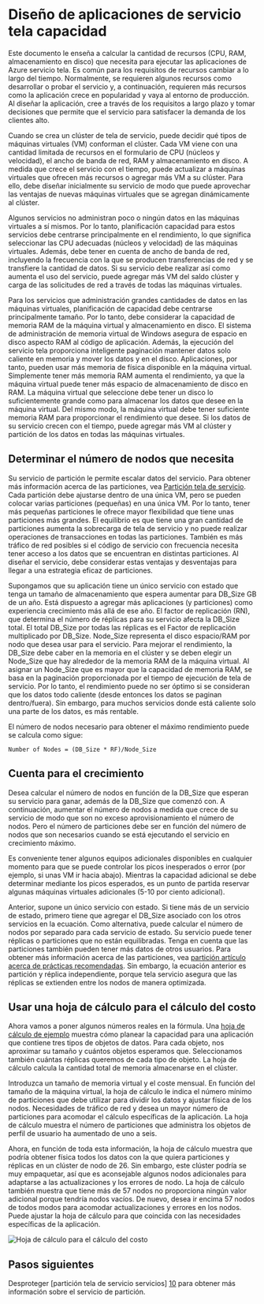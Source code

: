 <properties
   pageTitle="Diseño de aplicaciones de servicio tela capacidad | Microsoft Azure"
   description="Describe cómo identificar el número de nodos de cálculo necesarios para una aplicación de servicio tela"
   services="service-fabric"
   documentationCenter=".net"
   authors="mani-ramaswamy"
   manager="markfuss"
   editor=""/>

<tags
   ms.service="service-fabric"
   ms.devlang="dotnet"
   ms.topic="article"
   ms.tgt_pltfrm="NA"
   ms.workload="NA"
   ms.date="09/14/2016"
   ms.author="subramar"/>


# <a name="capacity-planning-for-service-fabric-applications"></a>Diseño de aplicaciones de servicio tela capacidad


Este documento le enseña a calcular la cantidad de recursos (CPU, RAM, almacenamiento en disco) que necesita para ejecutar las aplicaciones de Azure servicio tela. Es común para los requisitos de recursos cambiar a lo largo del tiempo. Normalmente, se requieren algunos recursos como desarrollar o probar el servicio y, a continuación, requieren más recursos como la aplicación crece en popularidad y vaya al entorno de producción. Al diseñar la aplicación, cree a través de los requisitos a largo plazo y tomar decisiones que permite que el servicio para satisfacer la demanda de los clientes alto.

 Cuando se crea un clúster de tela de servicio, puede decidir qué tipos de máquinas virtuales (VM) conforman el clúster. Cada VM viene con una cantidad limitada de recursos en el formulario de CPU (núcleos y velocidad), el ancho de banda de red, RAM y almacenamiento en disco. A medida que crece el servicio con el tiempo, puede actualizar a máquinas virtuales que ofrecen más recursos o agregar más VM a su clúster. Para ello, debe diseñar inicialmente su servicio de modo que puede aprovechar las ventajas de nuevas máquinas virtuales que se agregan dinámicamente al clúster.

Algunos servicios no administran poco o ningún datos en las máquinas virtuales a sí mismos. Por lo tanto, planificación capacidad para estos servicios debe centrarse principalmente en el rendimiento, lo que significa seleccionar las CPU adecuadas (núcleos y velocidad) de las máquinas virtuales. Además, debe tener en cuenta de ancho de banda de red, incluyendo la frecuencia con la que se producen transferencias de red y se transfiere la cantidad de datos. Si su servicio debe realizar así como aumenta el uso del servicio, puede agregar más VM del saldo clúster y carga de las solicitudes de red a través de todas las máquinas virtuales.

Para los servicios que administración grandes cantidades de datos en las máquinas virtuales, planificación de capacidad debe centrarse principalmente tamaño. Por lo tanto, debe considerar la capacidad de memoria RAM de la máquina virtual y almacenamiento en disco. El sistema de administración de memoria virtual de Windows asegura de espacio en disco aspecto RAM al código de aplicación. Además, la ejecución del servicio tela proporciona inteligente paginación mantener datos solo caliente en memoria y mover los datos y en el disco. Aplicaciones, por tanto, pueden usar más memoria de física disponible en la máquina virtual. Simplemente tener más memoria RAM aumenta el rendimiento, ya que la máquina virtual puede tener más espacio de almacenamiento de disco en RAM. La máquina virtual que seleccione debe tener un disco lo suficientemente grande como para almacenar los datos que desee en la máquina virtual. Del mismo modo, la máquina virtual debe tener suficiente memoria RAM para proporcionar el rendimiento que desee. Si los datos de su servicio crecen con el tiempo, puede agregar más VM al clúster y partición de los datos en todas las máquinas virtuales.

## <a name="determine-how-many-nodes-you-need"></a>Determinar el número de nodos que necesita

Su servicio de partición le permite escalar datos del servicio. Para obtener más información acerca de las particiones, vea [Partición tela de servicio](service-fabric-concepts-partitioning.md). Cada partición debe ajustarse dentro de una única VM, pero se pueden colocar varias particiones (pequeñas) en una única VM. Por lo tanto, tener más pequeñas particiones le ofrece mayor flexibilidad que tiene unas particiones más grandes. El equilibrio es que tiene una gran cantidad de particiones aumenta la sobrecarga de tela de servicio y no puede realizar operaciones de transacciones en todas las particiones. También es más tráfico de red posibles si el código de servicio con frecuencia necesita tener acceso a los datos que se encuentran en distintas particiones. Al diseñar el servicio, debe considerar estas ventajas y desventajas para llegar a una estrategia eficaz de particiones.

Supongamos que su aplicación tiene un único servicio con estado que tenga un tamaño de almacenamiento que espera aumentar para DB_Size GB de un año. Está dispuesto a agregar más aplicaciones (y particiones) como experiencia crecimiento más allá de ese año.  El factor de replicación (RN), que determina el número de réplicas para su servicio afecta la DB_Size total. El total DB_Size por todas las réplicas es el Factor de replicación multiplicado por DB_Size.  Node_Size representa el disco espacio/RAM por nodo que desea usar para el servicio. Para mejorar el rendimiento, la DB_Size debe caber en la memoria en el clúster y se deben elegir un Node_Size que hay alrededor de la memoria RAM de la máquina virtual. Al asignar un Node_Size que es mayor que la capacidad de memoria RAM, se basa en la paginación proporcionada por el tiempo de ejecución de tela de servicio. Por lo tanto, el rendimiento puede no ser óptimo si se consideran que los datos todo caliente (desde entonces los datos se paginan dentro/fuera). Sin embargo, para muchos servicios donde está caliente solo una parte de los datos, es más rentable.

El número de nodos necesario para obtener el máximo rendimiento puede se calcula como sigue:

```
Number of Nodes = (DB_Size * RF)/Node_Size

```


## <a name="account-for-growth"></a>Cuenta para el crecimiento

Desea calcular el número de nodos en función de la DB_Size que esperan su servicio para ganar, además de la DB_Size que comenzó con. A continuación, aumentar el número de nodos a medida que crece de su servicio de modo que son no exceso aprovisionamiento el número de nodos. Pero el número de particiones debe ser en función del número de nodos que son necesarios cuando se está ejecutando el servicio en crecimiento máximo.

Es conveniente tener algunos equipos adicionales disponibles en cualquier momento para que se puede controlar los picos inesperados o error (por ejemplo, si unas VM ir hacia abajo).  Mientras la capacidad adicional se debe determinar mediante los picos esperados, es un punto de partida reservar algunas máquinas virtuales adicionales (5-10 por ciento adicional).

Anterior, supone un único servicio con estado. Si tiene más de un servicio de estado, primero tiene que agregar el DB_Size asociado con los otros servicios en la ecuación. Como alternativa, puede calcular el número de nodos por separado para cada servicio de estado.  Su servicio puede tener réplicas o particiones que no están equilibradas. Tenga en cuenta que las particiones también pueden tener más datos de otros usuarios. Para obtener más información acerca de las particiones, vea [partición artículo acerca de prácticas recomendadas](service-fabric-concepts-partitioning.md). Sin embargo, la ecuación anterior es partición y réplica independiente, porque tela servicio asegura que las réplicas se extienden entre los nodos de manera optimizada.


## <a name="use-a-spreadsheet-for-cost-calculation"></a>Usar una hoja de cálculo para el cálculo del costo

Ahora vamos a poner algunos números reales en la fórmula. Una [hoja de cálculo de ejemplo](https://servicefabricsdkstorage.blob.core.windows.net/publicrelease/SF%20VM%20Cost%20calculator-NEW.xlsx) muestra cómo planear la capacidad para una aplicación que contiene tres tipos de objetos de datos. Para cada objeto, nos aproximar su tamaño y cuántos objetos esperamos que. Seleccionamos también cuántas réplicas queremos de cada tipo de objeto. La hoja de cálculo calcula la cantidad total de memoria almacenarse en el clúster.

Introduzca un tamaño de memoria virtual y el coste mensual. En función del tamaño de la máquina virtual, la hoja de cálculo le indica el número mínimo de particiones que debe utilizar para dividir los datos y ajustar física de los nodos. Necesidades de tráfico de red y desea un mayor número de particiones para acomodar el cálculo específicas de la aplicación. La hoja de cálculo muestra el número de particiones que administra los objetos de perfil de usuario ha aumentado de uno a seis.

Ahora, en función de toda esta información, la hoja de cálculo muestra que podría obtener física todos los datos con la que quiera particiones y réplicas en un clúster de nodo de 26. Sin embargo, este clúster podría se muy empaquetar, así que es aconsejable algunos nodos adicionales para adaptarse a las actualizaciones y los errores de nodo. La hoja de cálculo también muestra que tiene más de 57 nodos no proporciona ningún valor adicional porque tendría nodos vacíos. De nuevo, desea ir encima 57 nodos de todos modos para acomodar actualizaciones y errores en los nodos. Puede ajustar la hoja de cálculo para que coincida con las necesidades específicas de la aplicación.   

![Hoja de cálculo para el cálculo del costo][Image1]



## <a name="next-steps"></a>Pasos siguientes

Desproteger [partición tela de servicio servicios] [ 10] para obtener más información sobre el servicio de partición.



<!--Image references-->
[Image1]: ./media/SF-Cost.png

<!--Link references--In actual articles, you only need a single period before the slash-->
[10]: service-fabric-concepts-partitioning.md
